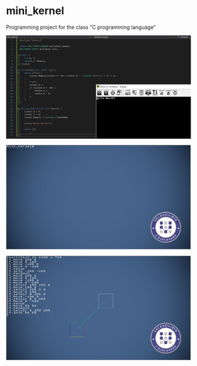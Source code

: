# mini_kernel
Programming project for the class "C programming language"

![](https://raw.githubusercontent.com/cartman300/mini_kernel/master/screenshots/a.png "Hello World!")

![](https://raw.githubusercontent.com/cartman300/mini_kernel/master/screenshots/b.png "Graphics")

![](https://raw.githubusercontent.com/cartman300/mini_kernel/master/screenshots/c.png "Turtle graphics")